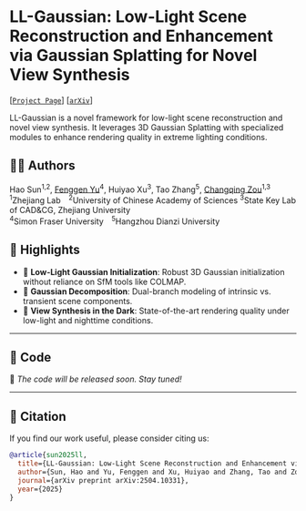 # LL-Gaussian: Low-Light Scene Reconstruction and Enhancement via Gaussian Splatting for Novel View Synthesis

[[`Project Page`](https://sunhao5871.github.io/LL-Gaussian.github.io/)] [[`arXiv`](https://arxiv.org/abs/2504.10331)]

LL-Gaussian is a novel framework for low-light scene reconstruction and novel view synthesis. It leverages 3D Gaussian Splatting with specialized modules to enhance rendering quality in extreme lighting conditions.

## 👨‍💻 Authors

Hao Sun<sup>1,2</sup>, [Fenggen Yu](https://fenggenyu.github.io/)<sup>4</sup>, Huiyao Xu<sup>3</sup>, Tao Zhang<sup>5</sup>, [Changqing Zou](https://changqingzou.weebly.com/)<sup>1,3</sup>  
<sup>1</sup>Zhejiang Lab <sup>2</sup>University of Chinese Academy of Sciences <sup>3</sup>State Key Lab of CAD&CG, Zhejiang University  
<sup>4</sup>Simon Fraser University <sup>5</sup>Hangzhou Dianzi University

## 📌 Highlights
- 🌙 **Low-Light Gaussian Initialization**: Robust 3D Gaussian initialization without reliance on SfM tools like COLMAP.
- 🔀 **Gaussian Decomposition**: Dual-branch modeling of intrinsic vs. transient scene components.
- 🎥 **View Synthesis in the Dark**: State-of-the-art rendering quality under low-light and nighttime conditions.

---
## 🧱 Code

🚧 *The code will be released soon. Stay tuned!*

---

## 🧪 Citation

If you find our work useful, please consider citing us:

```bibtex
@article{sun2025ll,
  title={LL-Gaussian: Low-Light Scene Reconstruction and Enhancement via Gaussian Splatting for Novel View Synthesis},
  author={Sun, Hao and Yu, Fenggen and Xu, Huiyao and Zhang, Tao and Zou, Changqing},
  journal={arXiv preprint arXiv:2504.10331},
  year={2025}
}
